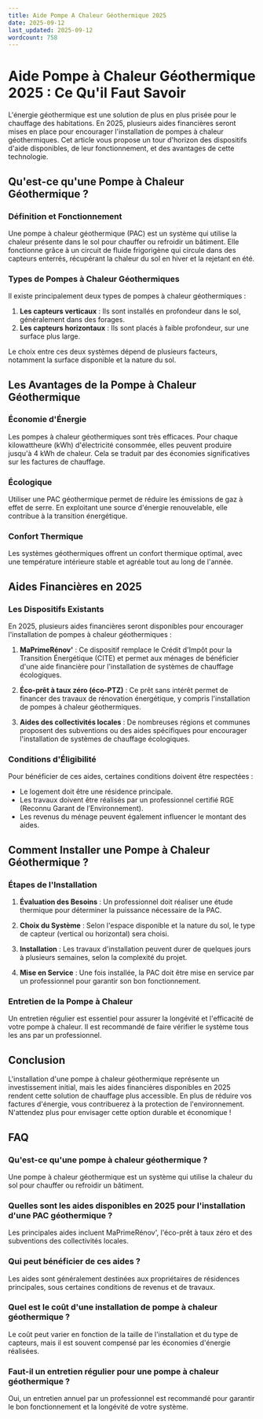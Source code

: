 ```yaml
---
title: Aide Pompe A Chaleur Géothermique 2025
date: 2025-09-12
last_updated: 2025-09-12
wordcount: 758
---
```


# Aide Pompe à Chaleur Géothermique 2025 : Ce Qu'il Faut Savoir

L'énergie géothermique est une solution de plus en plus prisée pour le chauffage des habitations. En 2025, plusieurs aides financières seront mises en place pour encourager l'installation de pompes à chaleur géothermiques. Cet article vous propose un tour d'horizon des dispositifs d'aide disponibles, de leur fonctionnement, et des avantages de cette technologie.

## Qu'est-ce qu'une Pompe à Chaleur Géothermique ?

### Définition et Fonctionnement

Une pompe à chaleur géothermique (PAC) est un système qui utilise la chaleur présente dans le sol pour chauffer ou refroidir un bâtiment. Elle fonctionne grâce à un circuit de fluide frigorigène qui circule dans des capteurs enterrés, récupérant la chaleur du sol en hiver et la rejetant en été.

### Types de Pompes à Chaleur Géothermiques

Il existe principalement deux types de pompes à chaleur géothermiques :

1. **Les capteurs verticaux** : Ils sont installés en profondeur dans le sol, généralement dans des forages.
2. **Les capteurs horizontaux** : Ils sont placés à faible profondeur, sur une surface plus large.

Le choix entre ces deux systèmes dépend de plusieurs facteurs, notamment la surface disponible et la nature du sol.

## Les Avantages de la Pompe à Chaleur Géothermique

### Économie d'Énergie

Les pompes à chaleur géothermiques sont très efficaces. Pour chaque kilowattheure (kWh) d'électricité consommée, elles peuvent produire jusqu'à 4 kWh de chaleur. Cela se traduit par des économies significatives sur les factures de chauffage.

### Écologique

Utiliser une PAC géothermique permet de réduire les émissions de gaz à effet de serre. En exploitant une source d'énergie renouvelable, elle contribue à la transition énergétique.

### Confort Thermique

Les systèmes géothermiques offrent un confort thermique optimal, avec une température intérieure stable et agréable tout au long de l'année.

## Aides Financières en 2025

### Les Dispositifs Existants

En 2025, plusieurs aides financières seront disponibles pour encourager l'installation de pompes à chaleur géothermiques :

1. **MaPrimeRénov'** : Ce dispositif remplace le Crédit d'Impôt pour la Transition Énergétique (CITE) et permet aux ménages de bénéficier d'une aide financière pour l'installation de systèmes de chauffage écologiques.
   
2. **Éco-prêt à taux zéro (éco-PTZ)** : Ce prêt sans intérêt permet de financer des travaux de rénovation énergétique, y compris l'installation de pompes à chaleur géothermiques.

3. **Aides des collectivités locales** : De nombreuses régions et communes proposent des subventions ou des aides spécifiques pour encourager l'installation de systèmes de chauffage écologiques.

### Conditions d'Éligibilité

Pour bénéficier de ces aides, certaines conditions doivent être respectées :

- Le logement doit être une résidence principale.
- Les travaux doivent être réalisés par un professionnel certifié RGE (Reconnu Garant de l’Environnement).
- Les revenus du ménage peuvent également influencer le montant des aides.

## Comment Installer une Pompe à Chaleur Géothermique ?

### Étapes de l'Installation

1. **Évaluation des Besoins** : Un professionnel doit réaliser une étude thermique pour déterminer la puissance nécessaire de la PAC.
   
2. **Choix du Système** : Selon l'espace disponible et la nature du sol, le type de capteur (vertical ou horizontal) sera choisi.

3. **Installation** : Les travaux d'installation peuvent durer de quelques jours à plusieurs semaines, selon la complexité du projet.

4. **Mise en Service** : Une fois installée, la PAC doit être mise en service par un professionnel pour garantir son bon fonctionnement.

### Entretien de la Pompe à Chaleur

Un entretien régulier est essentiel pour assurer la longévité et l'efficacité de votre pompe à chaleur. Il est recommandé de faire vérifier le système tous les ans par un professionnel.

## Conclusion

L'installation d'une pompe à chaleur géothermique représente un investissement initial, mais les aides financières disponibles en 2025 rendent cette solution de chauffage plus accessible. En plus de réduire vos factures d'énergie, vous contribuerez à la protection de l'environnement. N'attendez plus pour envisager cette option durable et économique !

## FAQ

### Qu'est-ce qu'une pompe à chaleur géothermique ?

Une pompe à chaleur géothermique est un système qui utilise la chaleur du sol pour chauffer ou refroidir un bâtiment.

### Quelles sont les aides disponibles en 2025 pour l'installation d'une PAC géothermique ?

Les principales aides incluent MaPrimeRénov', l'éco-prêt à taux zéro et des subventions des collectivités locales.

### Qui peut bénéficier de ces aides ?

Les aides sont généralement destinées aux propriétaires de résidences principales, sous certaines conditions de revenus et de travaux.

### Quel est le coût d'une installation de pompe à chaleur géothermique ?

Le coût peut varier en fonction de la taille de l'installation et du type de capteurs, mais il est souvent compensé par les économies d'énergie réalisées.

### Faut-il un entretien régulier pour une pompe à chaleur géothermique ?

Oui, un entretien annuel par un professionnel est recommandé pour garantir le bon fonctionnement et la longévité de votre système.